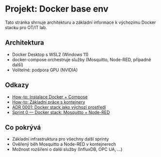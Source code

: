 # Projekt: Docker base env

Tato stránka shrnuje architekturu a základní informace k výchozímu Docker stacku pro OT/IT lab.

## Architektura

- Docker Desktop s WSL2 (Windows 11)
- docker-compose orchestruje služby (Mosquitto, Node-RED, případně další)
- Volitelné: podpora GPU (NVIDIA)

## Odkazy
- [How-to: Instalace Docker + Compose](../how-to/instalace-docker-compose.md)
- [How-to: Základní práce s kontejnery](../how-to/zakladni-prace-s-kontejnery.md)
- [ADR 0001: Docker stack jako výchozí prostředí](../adr/adr-0001-docker-stack.md)
- [Sprint 0 — Docker stack: Mosquitto + Node-RED](sprint-0-docker-stack.md)

## Co pokrývá
- Základní infrastruktura pro všechny další sprinty
- Ověřený běh Mosquitto a Node-RED v kontejnerech
- Možnost rozšíření o další služby (InfluxDB, OPC UA, ...)
